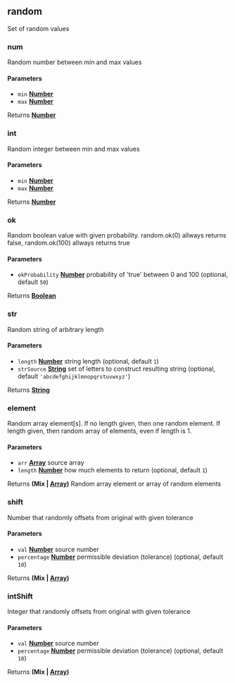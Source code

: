 <!-- Generated by documentation.js. Update this documentation by updating the source code. -->

## random

Set of random values

### num

Random number between min and max values

#### Parameters

-   `min` **[Number][1]** 
-   `max` **[Number][1]** 

Returns **[Number][1]** 

### int

Random integer between min and max values

#### Parameters

-   `min` **[Number][1]** 
-   `max` **[Number][1]** 

Returns **[Number][1]** 

### ok

Random boolean value with given probability.
 random.ok(0) allways returns false,
 random.ok(100) allways returns true

#### Parameters

-   `okProbability` **[Number][1]** probability of 'true' between 0 and 100 (optional, default `50`)

Returns **[Boolean][2]** 

### str

Random string of arbitrary length

#### Parameters

-   `length` **[Number][1]** string length (optional, default `1`)
-   `strSource` **[String][3]** set of letters to construct resulting string (optional, default `'abcdefghijklmnopqrstuvwxyz'`)

Returns **[String][3]** 

### element

Random array element[s].
 If no length given, then one random element.
 If length given, then random array of elements, even if length is 1.

#### Parameters

-   `arr` **[Array][4]** source array
-   `length` **[Number][1]** how much elements to return (optional, default `1`)

Returns **(Mix | [Array][4])** Random array element or array of random elements

### shift

Number that randomly offsets from original with given tolerance

#### Parameters

-   `val` **[Number][1]** source number
-   `percentage` **[Number][1]** permissible deviation (tolerance) (optional, default `10`)

Returns **(Mix | [Array][4])** 

### intShift

Integer that randomly offsets from original with given tolerance

#### Parameters

-   `val` **[Number][1]** source number
-   `percentage` **[Number][1]** permissible deviation (tolerance) (optional, default `10`)

Returns **(Mix | [Array][4])** 

[1]: https://developer.mozilla.org/docs/Web/JavaScript/Reference/Global_Objects/Number

[2]: https://developer.mozilla.org/docs/Web/JavaScript/Reference/Global_Objects/Boolean

[3]: https://developer.mozilla.org/docs/Web/JavaScript/Reference/Global_Objects/String

[4]: https://developer.mozilla.org/docs/Web/JavaScript/Reference/Global_Objects/Array
